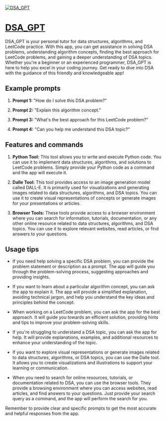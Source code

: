 [![DSA_GPT](https://files.oaiusercontent.com/file-Dx41VLkeCpgZaiqdEfcdB0Hx?se=2123-10-16T22%3A57%3A41Z&sp=r&sv=2021-08-06&sr=b&rscc=max-age%3D31536000%2C%20immutable&rscd=attachment%3B%20filename%3D6be309ff-19cb-4b20-9368-58b0525410f7.png&sig=zDNdHU87K3Z15HFdPHAy6neqTtC9bwct0YyoM9TcOBA%3D)](https://chat.openai.com/g/g-lLKvGvlwD-dsa-gpt)

# [DSA_GPT](https://chat.openai.com/g/g-lLKvGvlwD-dsa-gpt)

DSA_GPT is your personal tutor for data structures, algorithms, and LeetCode practice. With this app, you can get assistance in solving DSA problems, understanding algorithm concepts, finding the best approach for LeetCode problems, and gaining a deeper understanding of DSA topics. Whether you're a beginner or an experienced programmer, DSA_GPT is here to help you excel in your coding journey. Get ready to dive into DSA with the guidance of this friendly and knowledgeable app!

## Example prompts

1. **Prompt 1:** "How do I solve this DSA problem?"

2. **Prompt 2:** "Explain this algorithm concept."

3. **Prompt 3:** "What's the best approach for this LeetCode problem?"

4. **Prompt 4:** "Can you help me understand this DSA topic?"

## Features and commands

1. **Python Tool:** This tool allows you to write and execute Python code. You can use it to implement data structures, algorithms, and solutions to LeetCode problems. Simply provide your Python code as a command and the app will execute it.

2. **Dalle Tool:** This tool provides access to an image generation model called DALL-E. It is primarily used for visualizations and generating images related to data structures, algorithms, and DSA topics. You can use it to create visual representations of concepts or generate images for your presentations or articles.

3. **Browser Tools:** These tools provide access to a browser environment where you can search for information, tutorials, documentation, or any other online resource related to data structures, algorithms, and DSA topics. You can use it to explore relevant websites, read articles, or find answers to your questions.

## Usage tips

- If you need help solving a specific DSA problem, you can provide the problem statement or description as a prompt. The app will guide you through the problem-solving process, suggesting approaches and providing insights.

- If you want to learn about a particular algorithm concept, you can ask the app to explain it. The app will provide a simplified explanation, avoiding technical jargon, and help you understand the key ideas and principles behind the concept.

- When working on a LeetCode problem, you can ask the app for the best approach. It will guide you towards an efficient solution, providing hints and tips to improve your problem-solving skills.

- If you're struggling to understand a DSA topic, you can ask the app for help. It will provide explanations, examples, and additional resources to enhance your understanding of the topic.

- If you want to explore visual representations or generate images related to data structures, algorithms, or DSA topics, you can use the Dalle tool. It allows you to create visualizations and illustrations to support your learning or communication.

- When you need to search for online resources, tutorials, or documentation related to DSA, you can use the browser tools. They provide a browsing environment where you can access websites, read articles, and find answers to your questions. Just provide your search query as a command, and the app will perform the search for you.

Remember to provide clear and specific prompts to get the most accurate and helpful responses from the app.
